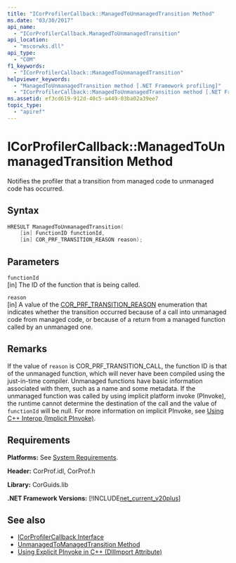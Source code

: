 ```yaml
---
title: "ICorProfilerCallback::ManagedToUnmanagedTransition Method"
ms.date: "03/30/2017"
api_name: 
  - "ICorProfilerCallback.ManagedToUnmanagedTransition"
api_location: 
  - "mscorwks.dll"
api_type: 
  - "COM"
f1_keywords: 
  - "ICorProfilerCallback::ManagedToUnmanagedTransition"
helpviewer_keywords: 
  - "ManagedToUnmanagedTransition method [.NET Framework profiling]"
  - "ICorProfilerCallback::ManagedToUnmanagedTransition method [.NET Framework profiling]"
ms.assetid: ef3cd619-912d-40c5-a449-03ba02a39ee7
topic_type: 
  - "apiref"
---
```

# ICorProfilerCallback::ManagedToUnmanagedTransition Method
Notifies the profiler that a transition from managed code to unmanaged code has occurred.  
  
## Syntax  
  
```cpp  
HRESULT ManagedToUnmanagedTransition(  
    [in] FunctionID functionId,  
    [in] COR_PRF_TRANSITION_REASON reason);  
```  
  
## Parameters  
 `functionId`  
 [in] The ID of the function that is being called.  
  
 `reason`  
 [in] A value of the [COR_PRF_TRANSITION_REASON](../../../../docs/framework/unmanaged-api/profiling/cor-prf-transition-reason-enumeration.md) enumeration that indicates whether the transition occurred because of a call into unmanaged code from managed code, or because of a return from a managed function called by an unmanaged one.  
  
## Remarks  
 If the value of `reason` is COR_PRF_TRANSITION_CALL, the function ID is that of the unmanaged function, which will never have been compiled using the just-in-time compiler. Unmanaged functions have basic information associated with them, such as a name and some metadata. If the unmanaged function was called by using implicit platform invoke (PInvoke), the runtime cannot determine the destination of the call and the value of `functionId` will be null. For more information on implicit PInvoke, see [Using C++ Interop (Implicit PInvoke)](/cpp/dotnet/using-cpp-interop-implicit-pinvoke).  
  
## Requirements  
 **Platforms:** See [System Requirements](../../../../docs/framework/get-started/system-requirements.md).  
  
 **Header:** CorProf.idl, CorProf.h  
  
 **Library:** CorGuids.lib  
  
 **.NET Framework Versions:** [!INCLUDE[net_current_v20plus](../../../../includes/net-current-v20plus-md.md)]  
  
## See also

- [ICorProfilerCallback Interface](../../../../docs/framework/unmanaged-api/profiling/icorprofilercallback-interface.md)
- [UnmanagedToManagedTransition Method](../../../../docs/framework/unmanaged-api/profiling/icorprofilercallback-unmanagedtomanagedtransition-method.md)
- [Using Explicit PInvoke in C++ (DllImport Attribute)](/cpp/dotnet/using-explicit-pinvoke-in-cpp-dllimport-attribute)
